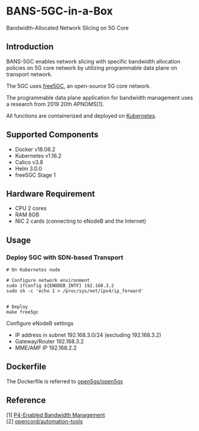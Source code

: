 # BANS-5GC-in-a-Box

Bandwidth-Allocated Network Slicing on 5G Core

## Introduction

BANS-5GC enables network slicing with specific bandwidth allocation policies on 5G core network by utilizing programmable data plane on transport network.

The 5GC uses [free5GC](https://www.free5gc.org/), an open-source 5G core network.

The programmable data plane application for bandwidth management uses a research from 2019 20th APNOMS[1].

All functions are containerized and deployed on [Kubernetes](https://github.com/kubernetes/kubernetes).

## Supported Components
- Docker v18.06.2
- Kubernetes v1.16.2
- Calico v3.8
- Helm 3.0.0
- free5GC Stage 1

## Hardware Requirement
- CPU 2 cores
- RAM 8GB
- NIC 2 cards (connecting to eNodeB and the Internet)

## Usage

### Deploy 5GC with SDN-based Transport

```ShellSession
# On Kubernetes node

# Configure network environment
sudo ifconfig ${ENODEB_INTF} 192.168.3.2
sudo sh -c 'echo 1 > /proc/sys/net/ipv4/ip_forward'


# Deploy
make free5gc
```

Configure eNodeB settings
- IP address in subnet 192.168.3.0/24 (excluding 192.168.3.2)
- Gateway/Router 192.168.3.2
- MME/AMF IP 192.168.2.2

## Dockerfile

The Dockerfile is referred to [open5gs/open5gs](https://github.com/open5gs/open5gs/tree/master/docker)

## Reference
[1] [P4-Enabled Bandwidth Management](https://ieeexplore.ieee.org/abstract/document/8892909)\
[2] [opencord/automation-tools](https://github.com/opencord/automation-tools)
